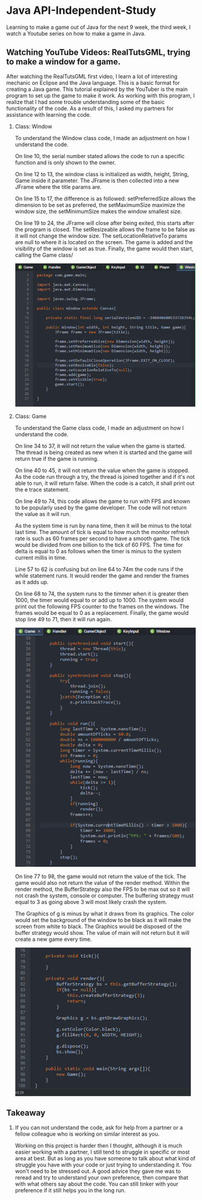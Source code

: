 <h1>Java API-Independent-Study</h1>
<p>Learning to make a game out of Java for the next 9 week, the third week, I watch a Youtube series on how to make a game in Java.</p>

<h2>Watching YouTube Videos: RealTutsGML, trying to make a window for a game.</h2>

<p>After watching the RealTutsGML first video, I learn a lot of interesting mechanic on Eclipse and the Java language. This is a basic format for creating a Java game. This tutorial explained by the YouTuber is the main program to set up the game to make it work. As working with this program, I realize that I had some trouble understanding some of the basic functionality of the code. As a result of this, I asked my partners for assistance with learning the code.</p>

<ol>

<li>Class: Window</li>

<p>To understand the Window class code, I made an adjustment on how I understand the code.</p>

<p>On line 10, the serial number stated allows the code to run a specific function and is only shown to the owner.</p>

<p>On line 12 to 13, the window class is initialized as width, height, String, Game inside it parameter. The JFrame is then collected into a new JFrame where the title params are.</p>

<p>On line 15 to 17, the difference is as followed: setPreferredSize allows the dimension to be set as preferred, the setMaximumSize maximize the window size, the setMinimumSize makes the window smallest size.</p>

<p>On line 19 to 24, the JFrame will close after being exited, this starts after the program is closed. The setResizeable allows the frame to be false as it will not change the window size. The setLocationRelativeTo params are null to where it is located on the screen. The game is added and the visibility of the window is set as true. Finally, the game would then start, calling the Game class/</p>

![What Game Object Code should look like.](image-window.jpg)


<li>Class: Game</li>

<p>To understand the Game class code, I made an adjustment on how I understand the code.</p>

<p>On line 34 to 37, it will not return the value when the game is started. The thread is being created as new when it is started and the game will return true if the game is running.</p>

<p>On line 40 to 45, it will not return the value when the game is stopped. As the code run through a try, the thread is joined together and if it's not able to run, it will return false. When the code is a catch, it shall print out the e trace statement.</p>

<p>On line 49 to 74, this code allows the game to run with FPS and known to be popularly used by the game developer. The code will not return the value as it will run.</p>

<p>As the system time is run by nana time, then it will be minus to the total last time. The amount of tick is equal to how much the monitor refresh rate is such as 60 frames per second to have a smooth game. The tick would be divided from one billion to the tick of 60 FPS. The time for delta is equal to 0 as follows when the timer is minus to the system current millis in time.</p>

<p>Line 57 to 62 is confusing but on line 64 to 74m the code runs if the while statement runs. It would render the game and render the frames as it adds up.</p>

<p>On line 68 to 74, the system runs to the timmer when it is greater then 1000, the timer would equal to or add up to 1000. The system would print out the following FPS counter to the frames on the windows. The frames would be equal to 0 as a replacement. Finally, the game would stop line 49 to 71, then it will run again.</p>

![What Game Object Code should look like.](image-game1.jpg)

<p>On line 77 to 98, the game would not return the value of the tick. The game would also not return the value of the render method. Within the render method, the BufferStrategy also the FPS to be max out so it will not crash the system, console or computer. The buffering strategy must equal to 3 as going above 3 will most likely crash the system.</p>

<p>The Graphics of g is minus by what it draws from its graphics. The color would set the background of the window to be black as it will make the screen from white to black. The Graphics would be disposed of the buffer strategy would show. The value of main will not return but it will create a new game every time.</p>

![What Game Object Code should look like.](image-game2.jpg)

</ol>


<h2>Takeaway</h2>

<ol>

<li>If you can not understand the code, ask for help from a partner or a fellow colleague who is working on similar interest as you.</li>

<p>Working on this project is harder then I thought, although it is much easier working with a partner, I still tend to struggle in specific or most area at best. But as long as you have someone to talk about what kind of struggle you have with your code or just trying to understanding it. You won't need to be stressed out. A good advice they gave me was to reread and try to understand your own preference, then compare that with what others say about the code. You can still tinker with your preference if it still helps you in the long run.</p>

</ol>